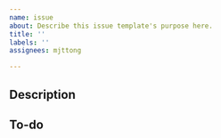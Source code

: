 ```yaml
---
name: issue
about: Describe this issue template's purpose here.
title: ''
labels: ''
assignees: mjttong

---
```


Description
---

To-do
---
